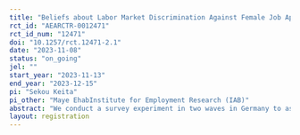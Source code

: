 ```yaml
---
title: "Beliefs about Labor Market Discrimination Against Female Job Applicants with a Migration Background"
rct_id: "AEARCTR-0012471"
rct_id_num: "12471"
doi: "10.1257/rct.12471-2.1"
date: "2023-11-08"
status: "on_going"
jel: ""
start_year: "2023-11-13"
end_year: "2023-12-15"
pi: "Sekou Keita"
pi_other: "Maye EhabInstitute for Employment Research (IAB)"
abstract: "We conduct a survey experiment in two waves in Germany to assess people’s beliefs about the extent of labor market discrimination and to examine to what extent these beliefs drive support for anti-discrimination policies. In the first wave, we elicit beliefs about discrimination by asking how likely a female candidate with Turkish-sounding names is to receive a callback for an interview relative to an identical female candidates with a German-sounding name. To isolate the role of religious signals, We assess beliefs about the callback rate for candidates with the same Turkish-sounding name with and without headscarf. We then provide a random subset of our respondents with information about the results from a correspondence study that found evidence of discrimination in the labor market. We design the experiment to differentiate the effect of two sources of information, namely academic versus newspaper. Subsequently, we assess belief updates immediately after the information treatment and measure self-reported support for anti-discrimination policies. Two weeks after the first wave, we verify the stability of belief updates and stated preferences in a follow-up survey. Exogenous variation in the beliefs induced by the treatment enables us to assess how beliefs affect the support for anti-discrimination policies that target helping migrants in the labor market."
layout: registration
---
```


